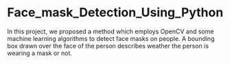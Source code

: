 # Face_mask_Detection_Using_Python
In this project, we proposed a method which employs OpenCV and some machine learning algorithms to detect face masks on people. A bounding box drawn over the face of the person describes weather the person is wearing a mask or not. 
